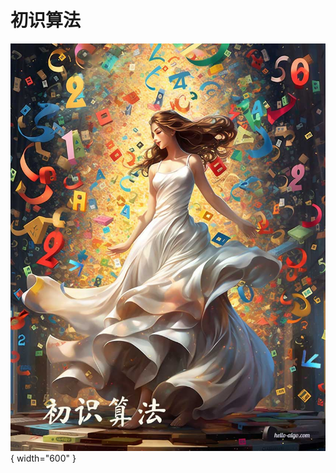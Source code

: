 # 初识算法

<div class="center-table" markdown>

![初识算法](../assets/covers/chapter_introduction.jpg){ width="600" }

</div>
